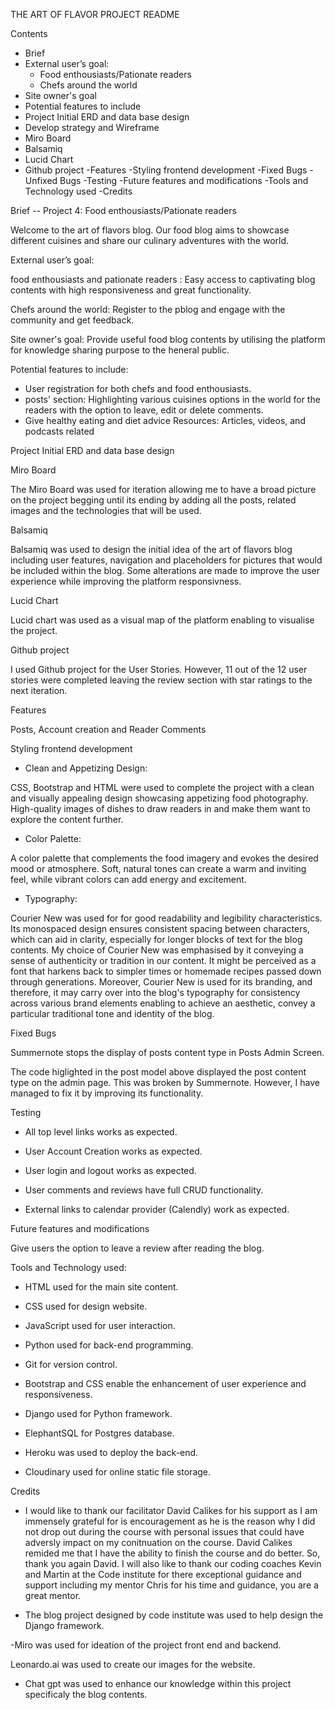 THE ART OF FLAVOR PROJECT README

Contents
              
- Brief
- External user’s goal:
    - Food enthousiasts/Pationate readers
    - Chefs around the world
- Site owner's goal
- Potential features to include
- Project Initial ERD and data base design
- Develop strategy and Wireframe
- Miro Board
- Balsamiq
- Lucid Chart
- Github project
-Features
-Styling frontend development
-Fixed Bugs
-Unfixed Bugs
-Testing
-Future features and modifications
-Tools and Technology used
-Credits

Brief -- Project 4: Food enthousiasts/Pationate readers

Welcome to the art of flavors blog. Our food blog aims to showcase different cuisines and share our culinary adventures with the world. 
















External user’s goal:

food enthousiasts and pationate readers :
Easy access to captivating blog contents with high responsiveness and great functionality.

Chefs around the world:
Register to the pblog and engage with the community and get feedback.

Site owner's goal:
Provide useful food blog contents by utilising the platform for knowledge sharing purpose to the heneral public. 



Potential features to include:

- User registration for both chefs and food enthousiasts. 
- posts' section: Highlighting various cuisines options in the world for the readers with the option to leave, edit or delete comments. 
- Give healthy eating and diet advice Resources: Articles, videos, and podcasts related 

Project Initial ERD and data base design
















Miro Board

The Miro Board was used for iteration allowing me to have a broad picture on the project begging until its ending by adding all the posts, related images and the technologies that will be used.


Balsamiq

Balsamiq was used to design the initial idea of the art of flavors blog including user features, navigation and placeholders for pictures that would be included within the blog. Some alterations are made to improve the user experience while improving the platform responsivness.















Lucid Chart

Lucid chart was used as a visual map of the platform enabling to visualise the project.
















Github project

I used Github project for the User Stories. However, 11 out of the 12 user stories were completed leaving the review section with star ratings to the next iteration.
















Features

Posts, Account creation and Reader Comments












Styling frontend development

- Clean and Appetizing Design:

CSS, Bootstrap and HTML were used to complete the project with a clean and visually appealing design showcasing appetizing food photography. High-quality images of dishes to draw readers in and make them want to explore the content further.

- Color Palette:

A color palette that complements the food imagery and evokes the desired mood or atmosphere. Soft, natural tones can create a warm and inviting feel, while vibrant colors can add energy and excitement. 

- Typography:

Courier New was used for for  good readability and legibility characteristics. Its monospaced design ensures consistent spacing between characters, which can aid in clarity, especially for longer blocks of text for the blog contents. My choice of Courier New was emphasised by it conveying a sense of authenticity or tradition in our content. It might be perceived as a font that harkens back to simpler times or homemade recipes passed down through generations. Moreover, Courier New is used for its branding, and therefore, it may carry over into the blog's typography for consistency across various brand elements enabling to achieve an aesthetic, convey a particular traditional tone and identity of the blog.



Fixed Bugs

Summernote stops the display of posts content type in Posts Admin Screen.











The code higlighted in the post model above displayed the post content type on the admin page. This was broken by Summernote. However, I have managed to fix it by            improving its functionality.


Testing

- All top level links works as expected.

- User Account Creation works as expected.

- User login and logout works as expected.

- User comments and reviews have full CRUD functionality.

- External links to calendar provider (Calendly) work as expected.


Future features and modifications

Give users the option to leave a review after reading the blog.


Tools and Technology used:

- HTML used for the main site content.

- CSS used for design website.

- JavaScript used for user interaction.

- Python used for back-end programming.

- Git for version control.

- Bootstrap and CSS enable the enhancement of user experience and responsiveness.

- Django used for Python framework.

- ElephantSQL for Postgres database.

- Heroku was used to deploy the back-end.

- Cloudinary used for online static file storage.

Credits

- I would like to thank our facilitator David Calikes for his support as I am immensely grateful for is encouragement as he is the reason why I did not drop out during the course with personal issues that could have adversly impact on my conitnuation on the course. David Calikes remided me that I have the ability to finish the course and do better. So, thank you again David. I will also like to thank our coding coaches Kevin and Martin at the Code institute for there exceptional guidance and support including my mentor Chris       for his time and guidance, you are a great mentor.

- The blog project designed by code institute was used to help design the Django framework.

-Miro was used for ideation of the project front end and backend.

Leonardo.ai was used to create our images for the website.

- Chat gpt was used to enhance our knowledge within this project specificaly the blog contents.

